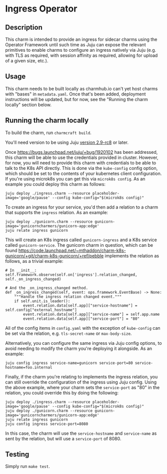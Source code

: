 # Ingress Operator

## Description

This charm is intended to provide an ingress for sidecar charms using the
Operator Framework until such time as Juju can expose the relevant primitives
to enable charms to configure an ingress natively via Juju (e.g. with TLS as
required, with session affinity as required, allowing for upload of a given
size, etc.).

## Usage

This charm needs to be built locally as charmhub.io can't yet host charms with
"bases" in `metadata.yaml`. Once that's been added, deployment instructions
will be updated, but for now, see the "Running the charm locally" section
below.

## Running the charm locally

To build the charm, run `charmcraft build`.

You'll need version to be using Juju [version 2.9-rc8](https://discourse.charmhub.io/t/juju-2-9-rc8-release-notes/4394/) or later.

Once https://bugs.launchpad.net/juju/+bug/1920102 has been addressed, this
charm will be able to use the credentials provided in cluster. However, for
now, you will need to provide this charm with credentials to be able to talk
to the K8s API directly. This is done via the `kube-config` config option,
which should be set to the contents of your kubernetes client configuration.
If you're using microk8s you can get this via `microk8s config`. As an example
you could deploy this charm as follows:
```
juju deploy ./ingress.charm --resource placeholder-image='google/pause' --config kube-config="$(microk8s config)"
```
To create an ingress for your service, you'd then add a relation to a charm
that supports the `ingress` relation. As an example:
```
juju deploy ./gunicorn.charm --resource gunicorn-image='gunicorncharmers/gunicorn-app:edge'
juju relate ingress gunicorn
```
This will create an K8s ingress called `gunicorn-ingress` and a K8s service
called `gunicorn-service`. The gunicorn charm in question, which can be found
https://code.launchpad.net/~mthaddon/charm-k8s-gunicorn/+git/charm-k8s-gunicorn/+ref/pebble
implements the relation as follows, as a trivial example:
```
# In __init__:
self.framework.observe(self.on['ingress'].relation_changed, self._on_ingress_changed)

# And the _on_ingress_changed method.
def _on_ingress_changed(self, event: ops.framework.EventBase) -> None:
    """Handle the ingress relation changed event."""
    if self.unit.is_leader():
        event.relation.data[self.app]["service-hostname"] = self.config["external_hostname"]
        event.relation.data[self.app]["service-name"] = self.app.name
        event.relation.data[self.app]["service-port"] = "80"
```
All of the config items in `config.yaml` with the exception of `kube-config` can
be set via the relation, e.g. `tls-secret-name` or `max-body-size`.

Alternatively, you can configure the same ingress via Juju config options, to
avoid needing to modify the charm you're deploying it alongside. As an example:
```
juju config ingress service-name=gunicorn service-port=80 service-hostname=foo.internal
```
Finally, if the charm you're relating to implements the ingress relation, you
can still override the configuration of the ingress using Juju config. Using
the above example, where your charm sets the `service-port` as "80" in the
relation, you could override this by doing the following:
```
juju deploy ./ingress.charm --resource placeholder-image='google/pause' --config kube-config="$(microk8s config)"
juju deploy ./gunicorn.charm --resource gunicorn-image='gunicorncharmers/gunicorn-app:edge'
juju relate ingress gunicorn
juju config ingress service-port=8080
```
In this case, the charm will use the `service-hostname` and `service-name` as
sent by the relation, but will use a `service-port` of 8080.

## Testing

Simply run `make test`.
